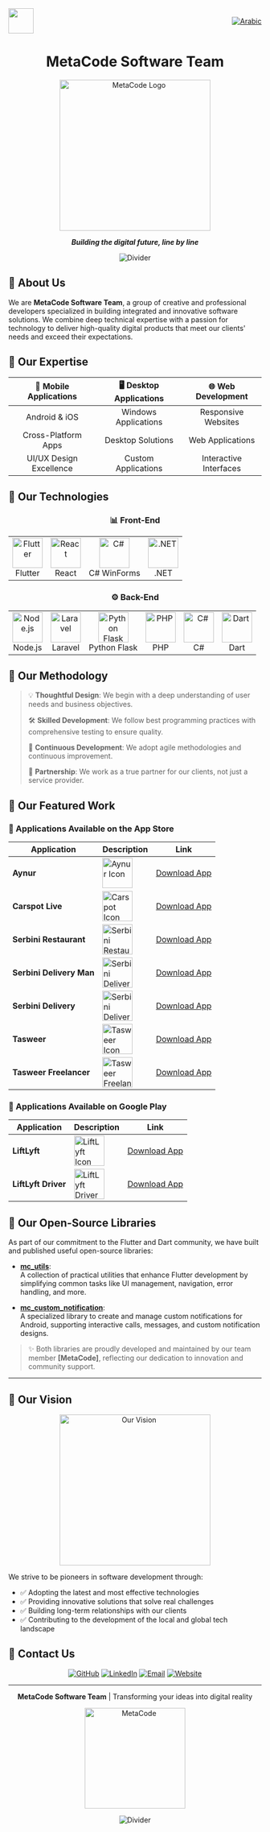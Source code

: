 <div style="display: flex; justify-content: space-between; align-items: center; width: 100%;">
  <a href="https://meta-code-ye.com"><img src="https://avatars.githubusercontent.com/u/170404605?v=4" width="50" /></a>
  <a href="readme_ar.md"><img src="https://img.shields.io/badge/lang-Arabic-green" alt="Arabic" /></a>
</div>

<div align="center">
  
# MetaCode Software Team

<img src="https://user-images.githubusercontent.com/74038190/238353480-219bcc70-f5dc-466b-9a60-29653d8e8433.gif" alt="MetaCode Logo" width="300"/>

**_Building the digital future, line by line_**

![Divider](https://user-images.githubusercontent.com/74038190/212284100-561aa473-3905-4a80-b561-0d28506553ee.gif)

</div>

## 🔷 About Us

We are **MetaCode Software Team**, a group of creative and professional developers specialized in building integrated and innovative software solutions. We combine deep technical expertise with a passion for technology to deliver high-quality digital products that meet our clients' needs and exceed their expectations.

## 🔷 Our Expertise

<div align="center">

| 📱 Mobile Applications | 🖥️ Desktop Applications | 🌐 Web Development |
|:-------------------:|:-------------------------:|:-------------------:|
| Android & iOS | Windows Applications | Responsive Websites |
| Cross-Platform Apps | Desktop Solutions | Web Applications |
| UI/UX Design Excellence | Custom Applications | Interactive Interfaces |

</div>

## 🔷 Our Technologies

<div align="center">

### 📊 Front-End

<table>
  <tr>
    <td align="center"><img src="https://img.icons8.com/color/96/000000/flutter.png" width="60" alt="Flutter"/><br/>Flutter</td>
    <td align="center"><img src="https://img.icons8.com/plasticine/100/000000/react.png" width="60" alt="React"/><br/>React</td>
    <td align="center"><img src="https://img.icons8.com/color/96/000000/c-sharp-logo.png" width="60" alt="C#"/><br/>C# WinForms</td>
    <td align="center"><img src="https://img.icons8.com/color/96/000000/net-framework.png" width="60" alt=".NET"/><br/>.NET</td>
  </tr>
</table>

### ⚙️ Back-End

<table>
  <tr>
    <td align="center"><img src="https://img.icons8.com/color/96/000000/nodejs.png" width="60" alt="Node.js"/><br/>Node.js</td>
    <td align="center"><img src="https://img.icons8.com/fluency/96/000000/laravel.png" width="60" alt="Laravel"/><br/>Laravel</td>
    <td align="center"><img src="https://img.icons8.com/color/96/000000/python.png" width="60" alt="Python Flask"/><br/>Python Flask</td>
    <td align="center"><img src="https://img.icons8.com/officel/80/000000/php-logo.png" width="60" alt="PHP"/><br/>PHP</td>
    <td align="center"><img src="https://img.icons8.com/color/96/000000/c-sharp-logo.png" width="60" alt="C#"/><br/>C#</td>
    <td align="center"><img src="https://img.icons8.com/color/96/000000/dart.png" width="60" alt="Dart"/><br/>Dart</td>
  </tr>
</table>

</div>

## 🔷 Our Methodology

> 💡 **Thoughtful Design**: We begin with a deep understanding of user needs and business objectives.
> 
> 🛠️ **Skilled Development**: We follow best programming practices with comprehensive testing to ensure quality.
> 
> 🔄 **Continuous Development**: We adopt agile methodologies and continuous improvement.
> 
> 🤝 **Partnership**: We work as a true partner for our clients, not just a service provider.

## 🔷 Our Featured Work

### 📲 Applications Available on the App Store


| Application | Description | Link |
|---------|--------|--------|
| **Aynur** | <img src="https://is1-ssl.mzstatic.com/image/thumb/Purple211/v4/ac/9c/6a/ac9c6a93-1409-cdbf-7f81-24abb2ae6a58/AppIcon-1x_U007emarketing-0-11-0-0-85-220-0.png/230x0w.webp" alt="Aynur Icon" align="center" width="60"/> | [Download App](https://apps.apple.com/us/app/aynur/id6743452665) |
| **Carspot Live** | <img src="https://is1-ssl.mzstatic.com/image/thumb/Purple221/v4/a7/81/31/a7813152-c959-e7ca-efb7-1e307df5390c/AppIcon-1x_U007emarketing-0-10-0-85-220-0.png/230x0w.webp" alt="Carspot Icon" align="center" width="60"/> | [Download App](https://apps.apple.com/us/app/carspot-live/id6739596635) |
| **Serbini Restaurant** | <img src="https://is1-ssl.mzstatic.com/image/thumb/Purple211/v4/b0/eb/f1/b0ebf17f-7aee-b3d6-42f0-753f140084d4/AppIcon-0-0-1x_U007emarketing-0-11-0-85-220.png/230x0w.webp" alt="Serbini Restaurant Icon" align="center" width="60"/> | [Download App](https://apps.apple.com/us/app/serbini-restaurant/id6738758025) |
| **Serbini Delivery Man** | <img src="https://is1-ssl.mzstatic.com/image/thumb/Purple221/v4/75/4f/03/754f0358-2ff7-7c02-c8e5-cf8863936c19/AppIcon-0-0-1x_U007emarketing-0-8-0-85-220.png/146x0w.webp" alt="Serbini Delivery Man Icon" align="center" width="60"/> | [Download App](https://apps.apple.com/us/app/serbini-delivery-man/id6738761805) |
| **Serbini Delivery** | <img src="https://is1-ssl.mzstatic.com/image/thumb/Purple211/v4/7a/5b/4d/7a5b4d5b-7934-478b-bbec-0da78e101b7b/AppIcon-0-0-1x_U007emarketing-0-11-0-85-220.png/146x0w.webp" alt="Serbini Delivery Icon" align="center" width="60"/> | [Download App](https://apps.apple.com/us/app/serbini-delivery/id6445826834) |
| **Tasweer** | <img src="https://is1-ssl.mzstatic.com/image/thumb/Purple221/v4/82/e8/b6/82e8b6bb-0ba7-7c43-7a2f-d16fdf566bc9/AppIcon-1x_U007emarketing-0-11-0-0-85-220-0.png/230x0w.webp" alt="Tasweer Icon" align="center" width="60"/> | [Download App](https://apps.apple.com/us/app/%D8%AA%D8%B5%D9%88%D9%8A%D8%B1-tasweer/id6648791379) | 
| **Tasweer Freelancer** | <img src="https://is1-ssl.mzstatic.com/image/thumb/Purple211/v4/cc/24/f7/cc24f721-efb4-d358-9610-fea2378a2045/AppIcon-1x_U007emarketing-0-11-0-0-85-220-0.png/230x0w.webp" alt="Tasweer Freelancer Icon" align="center" width="60"/> | [Download App](https://apps.apple.com/us/app/tasweer-freelancer/id6743863790) |

### 📱 Applications Available on Google Play

| Application | Description | Link |
|---------|--------|--------|
| **LiftLyft** | <img src="https://play-lh.googleusercontent.com/trdK26XT8Xcx1crIuuVnWGLRn7KrUj6fyRum9CLTatkZ-DYIcik2AIR9pq7bZu-P7N5N=w240-h480-rw" alt="LiftLyft Icon" align="center" width="60"/> | [Download App](https://play.google.com/store/apps/details?id=com.liftlyft.app) |
| **LiftLyft Driver** | <img src="https://play-lh.googleusercontent.com/4OP0As5_OyFC2-3RAc5NQCM_o_sFL8I4kQNsj1WeHd9t323Fb9Wc4uhgHXAaMjD7M6M=w240-h480-rw" alt="LiftLyft Driver Icon" align="center" width="60"/> | [Download App](https://play.google.com/store/apps/details?id=com.liftlyft.app.driver) |



## 🔷 Our Open-Source Libraries

As part of our commitment to the Flutter and Dart community, we have built and published useful open-source libraries:

- **[mc_utils](https://github.com/metacodey/mc_utils/)**:  
  A collection of practical utilities that enhance Flutter development by simplifying common tasks like UI management, navigation, error handling, and more.

- **[mc_custom_notification](https://github.com/metacodey/mc-custom-notification/)**:  
  A specialized library to create and manage custom notifications for Android, supporting interactive calls, messages, and custom notification designs.

> ✨ Both libraries are proudly developed and maintained by our team member **[MetaCode]**, reflecting our dedication to innovation and community support.

---

## 🔷 Our Vision

<div align="center">
  <img src="https://user-images.githubusercontent.com/74038190/219923809-b86dc415-a0c2-4a38-bc88-ad6cf06395a8.gif" width="300" alt="Our Vision"/>
</div>

We strive to be pioneers in software development through:

* ✅ Adopting the latest and most effective technologies
* ✅ Providing innovative solutions that solve real challenges
* ✅ Building long-term relationships with our clients
* ✅ Contributing to the development of the local and global tech landscape

## 🔷 Contact Us

<div align="center">

[![GitHub](https://img.shields.io/badge/GitHub-181717?style=for-the-badge&logo=github&logoColor=white)](https://github.com/metacodey)
[![LinkedIn](https://img.shields.io/badge/LinkedIn-0077B5?style=for-the-badge&logo=linkedin&logoColor=white)](https://linkedin.com/company/metacode)
[![Email](https://img.shields.io/badge/Email-D14836?style=for-the-badge&logo=gmail&logoColor=white)](mailto:metacode34ye@gmail.com)
[![Website](https://img.shields.io/badge/Website-4285F4?style=for-the-badge&logo=google-chrome&logoColor=white)](https://meta-code-ye.com/)

</div>

<div align="center">

---

**MetaCode Software Team** | Transforming your ideas into digital reality

<img src="https://user-images.githubusercontent.com/74038190/213866269-5d00981c-7c98-46d7-8a8e-16f462e35dc5.gif" width="200" alt="MetaCode"/>

![Divider](https://user-images.githubusercontent.com/74038190/212284100-561aa473-3905-4a80-b561-0d28506553ee.gif)

</div>
